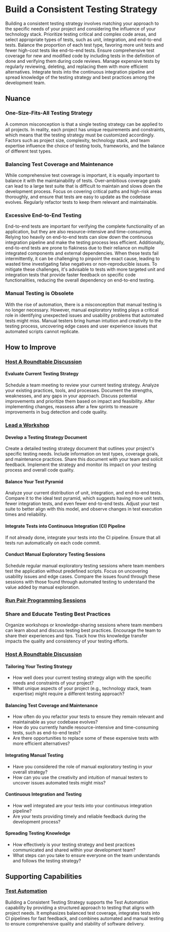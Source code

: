 # Build a Consistent Testing Strategy

Building a consistent testing strategy involves matching your approach to the specific needs of your project and considering the influence of your technology stack.
Prioritize testing critical and complex code areas, and select appropriate types of tests, such as unit, integration, and end-to-end tests.
Balance the proportion of each test type, favoring more unit tests and fewer high-cost tests like end-to-end tests.
Ensure comprehensive test coverage for new and modified code by including tests in the definition of done and verifying them during code reviews.
Manage expensive tests by regularly reviewing, deleting, and replacing them with more efficient alternatives.
Integrate tests into the continuous integration pipeline and spread knowledge of the testing strategy and best practices among the development team.

## Nuance

### One-Size-Fits-All Testing Strategy

A common misconception is that a single testing strategy can be applied to all projects.
In reality, each project has unique requirements and constraints, which means that the testing strategy must be customized accordingly.
Factors such as project size, complexity, technology stack, and team expertise influence the choice of testing tools, frameworks, and the balance of different test types.

### Balancing Test Coverage and Maintenance

While comprehensive test coverage is important, it is equally important to balance it with the maintainability of tests.
Over-ambitious coverage goals can lead to a large test suite that is difficult to maintain and slows down the development process.
Focus on covering critical paths and high-risk areas thoroughly, and ensure that tests are easy to update as the codebase evolves.
Regularly refactor tests to keep them relevant and maintainable.

### Excessive End-to-End Testing

End-to-end tests are important for verifying the complete functionality of an application, but they are also resource-intensive and time-consuming.
Relying too heavily on end-to-end tests can slow down the continuous integration pipeline and make the testing process less efficient.
Additionally, end-to-end tests are prone to flakiness due to their reliance on multiple integrated components and external dependencies.
When these tests fail intermittently, it can be challenging to pinpoint the exact cause, leading to wasted time investigating false negatives or non-reproducible issues.
To mitigate these challenges, it's advisable to tests with more targeted unit and integration tests that provide faster feedback on specific code functionalities, reducing the overall dependency on end-to-end testing.

### Manual Testing is Obsolete

With the rise of automation, there is a misconception that manual testing is no longer necessary. However, manual exploratory testing plays a critical role in identifying unexpected issues and usability problems that automated tests might miss. Manual testers bring human intuition and creativity to the testing process, uncovering edge cases and user experience issues that automated scripts cannot replicate.

## How to Improve

### [Host A Roundtable Discussion](/practices/host-a-roundtable-discussion.md)

#### Evaluate Current Testing Strategy

Schedule a team meeting to review your current testing strategy.
Analyze your existing practices, tools, and processes.
Document the strengths, weaknesses, and any gaps in your approach.
Discuss potential improvements and prioritize them based on impact and feasibility.
After implementing changes, reassess after a few sprints to measure improvements in bug detection and code quality.

<!-- workshop  -->

### [Lead a Workshop](/practices/lead-a-workshop.md)

#### Develop a Testing Strategy Document

Create a detailed testing strategy document that outlines your project's specific testing needs. Include information on test types, coverage goals, and maintenance practices.
Share this document with your team and solicit feedback.
Implement the strategy and monitor its impact on your testing process and overall code quality.

#### Balance Your Test Pyramid

Analyze your current distribution of unit, integration, and end-to-end tests.
Compare it to the ideal test pyramid, which suggests having more unit tests, fewer integration tests, and even fewer end-to-end tests.
Adjust your test suite to better align with this model, and observe changes in test execution times and reliability.

#### Integrate Tests into Continuous Integration (CI) Pipeline

If not already done, integrate your tests into the CI pipeline.
Ensure that all tests run automatically on each code commit.

#### Conduct Manual Exploratory Testing Sessions

Schedule regular manual exploratory testing sessions where team members test the application without predefined scripts.
Focus on uncovering usability issues and edge cases.
Compare the issues found through these sessions with those found through automated testing to understand the value added by manual exploration.

### [Run Pair Programming Sessions](/practices/run-pair-programming-sessions.md)

### Share and Educate Testing Best Practices

Organize workshops or knowledge-sharing sessions where team members can learn about and discuss testing best practices.
Encourage the team to share their experiences and tips.
Track how this knowledge transfer impacts the quality and consistency of your testing efforts.

### [Host A Roundtable Discussion](/practices/host-a-roundtable-discussion.md)

#### Tailoring Your Testing Strategy

* How well does your current testing strategy align with the specific needs and constraints of your project?
* What unique aspects of your project (e.g., technology stack, team expertise) might require a different testing approach?

#### Balancing Test Coverage and Maintenance

* How often do you refactor your tests to ensure they remain relevant and maintainable as your codebase evolves?
* How do you currently handle resource-intensive and time-consuming tests, such as end-to-end tests?
* Are there opportunities to replace some of these expensive tests with more efficient alternatives?

#### Integrating Manual Testing

* Have you considered the role of manual exploratory testing in your overall strategy?
* How can you use the creativity and intuition of manual testers to uncover issues automated tests might miss?

#### Continuous Integration and Testing

* How well integrated are your tests into your continuous integration pipeline?
* Are your tests providing timely and reliable feedback during the development process?

#### Spreading Testing Knowledge

* How effectively is your testing strategy and best practices communicated and shared within your development team?
* What steps can you take to ensure everyone on the team understands and follows the testing strategy?

## Supporting Capabilities

### [Test Automation](/capabilities/test-automation.md)

Building a Consistent Testing Strategy supports the Test Automation capability by providing a structured approach to testing that aligns with project needs.
It emphasizes balanced test coverage, integrates tests into CI pipelines for fast feedback, and combines automated and manual testing to ensure comprehensive quality and stability of software delivery.